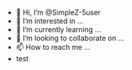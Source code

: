 - 👋 Hi, I’m @SimpleZ-5user
- 👀 I’m interested in ...
- 🌱 I’m currently learning ...
- 💞️ I’m looking to collaborate on ...
- 📫 How to reach me ...
- test
<!---
SimpleZ-5user/SimpleZ-5user is a ✨ special ✨ repository because its `README.md` (this file) appears on your GitHub profile.
You can click the Preview link to take a look at your changes.
--->

